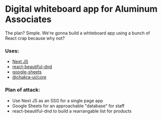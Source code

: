 # Digital whiteboard app for Aluminum Associates

The plan? Simple. We're gonna build a whiteboard app using a bunch of React crap because why not?

### Uses:

- [Next JS](https://nextjs.org/docs/getting-started)
- [react-beautiful-dnd](https://www.npmjs.com/package/react-beautiful-dnd)
- [google-sheets](https://www.npmjs.com/package/google-spreadsheet)
- [@chakra-ui/core](https://chakra-ui.com/getting-started)

### Plan of attack:

- Use Next JS as an SSG for a single page app
- Google Sheets for an approachable "database" for staff
- react-beautiful-dnd to build a rearrangable list for products
